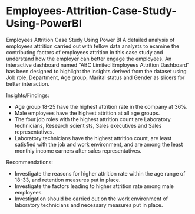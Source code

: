 # Employees-Attrition-Case-Study-Using-PowerBI
Employees Attrition Case Study Using Power BI
A detailed analysis of employees attrition carried out with fellow data analysts to examine the contributing factors of employees attrition in this case study and understand how the employer can better engage the employees.
An interactive dashboard named "ABC Limited Employees Attrition Dashboard" has been designed to highlight the insights derived from the dataset using Job role, Department, Age group, Marital status and Gender as slicers for better interaction.

Insights/Findings:
- Age group 18-25 have the highest attrition rate in the company at 36%.
- Male employees have the highest attrition at all age groups.
- The four job roles with the highest attrition count are Laboratory technicians, Research scientists, Sales executives and Sales representatives.
- Laboratory technicians have the highest attrition count, are least satisfied with the job and work environment, and are among the least monthly income earners after sales representatives.

Recommendations:
- Investigate the reasons for higher attrition rate within the age range of 18-33, and retention measures put in place.
- Investigate the factors leading to higher attrition rate among male employees.
- Investigation should be carried out on the work environment of laboratory technicians and necessary measures put in place.
